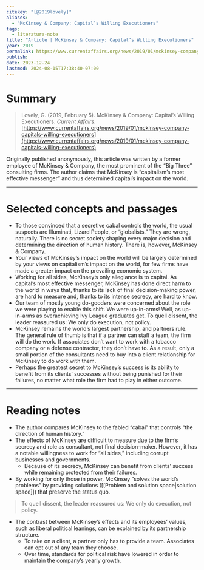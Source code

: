 ```yaml
---
citekey: "[@2019lovely]"
​aliases:
  - "McKinsey & Company: Capital’s Willing Executioners"
tags:
  - literature-note
title: "Article | McKinsey & Company: Capital’s Willing Executioners"
year: 2019
permalink: https://www.currentaffairs.org/news/2019/01/mckinsey-company-capitals-willing-executioners
publish: 
date: 2023-12-24
lastmod: 2024-08-15T17:38:40-07:00
---
```


# Summary


> Lovely, G. (2019, February 5). McKinsey & Company: Capital’s Willing Executioners. _Current Affairs_. [https://www.currentaffairs.org/news/2019/01/mckinsey-company-capitals-willing-executioners](https://www.currentaffairs.org/news/2019/01/mckinsey-company-capitals-willing-executioners)

Originally published anonymously, this article was written by a former employee of McKinsey & Company, the most prominent of the “Big Three” consulting firms. The author claims that McKinsey is “capitalism’s most effective messenger” and thus determined capital’s impact on the world.

---

# Selected concepts and passages

- To those convinced that a secretive cabal controls the world, the usual suspects are Illuminati, Lizard People, or “globalists.” They are wrong, naturally. There is no secret society shaping every major decision and determining the direction of human history. There is, however, McKinsey & Company.
- Your views of McKinsey’s impact on the world will be largely determined by your views on capitalism’s impact on the world, for few firms have made a greater impact on the prevailing economic system.
- Working for all sides, McKinsey’s only allegiance is to capital. As capital’s most effective messenger, McKinsey has done direct harm to the world in ways that, thanks to its lack of final decision-making power, are hard to measure and, thanks to its intense secrecy, are hard to know.
- Our team of mostly young do-gooders were concerned about the role we were playing to enable this shift. We were up-in-arms! Well, as up-in-arms as overachieving Ivy League graduates get. To quell dissent, the leader reassured us: We only do execution, not policy.
- McKinsey remains the world’s largest partnership, and partners rule. The general rule of thumb is that if a partner can staff a team, the firm will do the work. If associates don’t want to work with a tobacco company or a defense contractor, they don’t have to. As a result, only a small portion of the consultants need to buy into a client relationship for McKinsey to do work with them.
- Perhaps the greatest secret to McKinsey’s success is its ability to benefit from its clients’ successes without being punished for their failures, no matter what role the firm had to play in either outcome.

---
# Reading notes

- The author compares McKinsey to the fabled “cabal” that controls “the direction of human history.”
- The effects of McKinsey are difficult to measure due to the firm’s secrecy and role as consultant, not final decision-maker. However, it has a notable willingness to work for “all sides,” including corrupt businesses and governments.
	- Because of its secrecy, McKinsey can benefit from clients’ success while remaining protected from their failures.
- By working for only those in power, McKinsey “solves the world’s problems” by providing solutions ([[Problem and solution space|solution space]]) that preserve the status quo.

> To quell dissent, the leader reassured us: We only do execution, not policy.

- The contrast between McKinsey’s effects and its employees’ values, such as liberal political leanings, can be explained by its partnership structure.
	- To take on a client, a partner only has to provide a team. Associates can opt out of any team they choose.
	- Over time, standards for political risk have lowered in order to maintain the company’s yearly growth.
